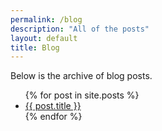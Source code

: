 ```yaml
---
permalink: /blog
description: "All of the posts"
layout: default
title: Blog
---
```


Below is the archive of blog posts.

<ul>
  {% for post in site.posts %}
    <li>
      <a href="{{ post.url }}">{{ post.title }}</a>
    </li>
  {% endfor %}
</ul>

